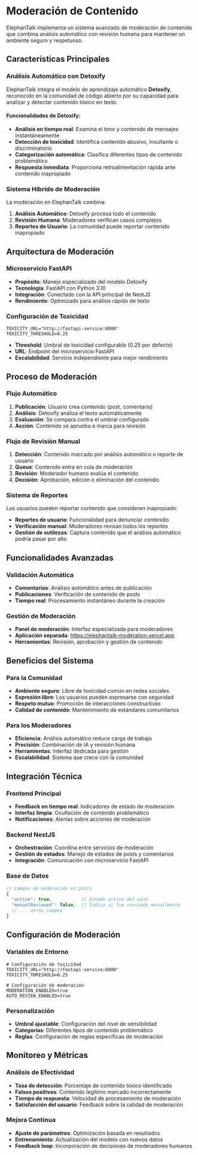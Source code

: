# Moderación de Contenido

ElephanTalk implementa un sistema avanzado de moderación de contenido que combina análisis automático con revisión humana para mantener un ambiente seguro y respetuoso.

## Características Principales

### Análisis Automático con Detoxify

ElephanTalk integra el modelo de aprendizaje automático **Detoxify**, reconocido en la comunidad de código abierto por su capacidad para analizar y detectar contenido tóxico en texto.

#### Funcionalidades de Detoxify:
- **Análisis en tiempo real**: Examina el tono y contenido de mensajes instantáneamente
- **Detección de toxicidad**: Identifica contenido abusivo, insultante o discriminatorio
- **Categorización automática**: Clasifica diferentes tipos de contenido problemático
- **Respuesta inmediata**: Proporciona retroalimentación rápida ante contenido inapropiado

### Sistema Híbrido de Moderación

La moderación en ElephanTalk combina:

1. **Análisis Automático**: Detoxify procesa todo el contenido
2. **Revisión Humana**: Moderadores verifican casos complejos
3. **Reportes de Usuario**: La comunidad puede reportar contenido inapropiado

## Arquitectura de Moderación

### Microservicio FastAPI

- **Propósito**: Manejo especializado del modelo Detoxify
- **Tecnología**: FastAPI con Python 3.10
- **Integración**: Conectado con la API principal de NestJS
- **Rendimiento**: Optimizado para análisis rápido de texto

### Configuración de Toxicidad

```plaintext
TOXICITY_URL="http://fastapi-service:8000"
TOXICITY_THRESHOLD=0.25
```

- **Threshold**: Umbral de toxicidad configurable (0.25 por defecto)
- **URL**: Endpoint del microservicio FastAPI
- **Escalabilidad**: Servicio independiente para mejor rendimiento

## Proceso de Moderación

### Flujo Automático

1. **Publicación**: Usuario crea contenido (post, comentario)
2. **Análisis**: Detoxify analiza el texto automáticamente
3. **Evaluación**: Se compara contra el umbral configurado
4. **Acción**: Contenido se aprueba o marca para revisión

### Flujo de Revisión Manual

1. **Detección**: Contenido marcado por análisis automático o reporte de usuario
2. **Queue**: Contenido entra en cola de moderación
3. **Revisión**: Moderador humano evalúa el contenido
4. **Decisión**: Aprobación, edición o eliminación del contenido

### Sistema de Reportes

Los usuarios pueden reportar contenido que consideren inapropiado:

- **Reportes de usuario**: Funcionalidad para denunciar contenido
- **Verificación manual**: Moderadores revisan todos los reportes
- **Gestión de sutilezas**: Captura contenido que el análisis automático podría pasar por alto

## Funcionalidades Avanzadas

### Validación Automática

- **Comentarios**: Análisis automático antes de publicación
- **Publicaciones**: Verificación de contenido de posts
- **Tiempo real**: Procesamiento instantáneo durante la creación

### Gestión de Moderación

- **Panel de moderación**: Interfaz especializada para moderadores
- **Aplicación separada**: https://elephantalk-moderation.vercel.app
- **Herramientas**: Revisión, aprobación y gestión de contenido

## Beneficios del Sistema

### Para la Comunidad

- **Ambiente seguro**: Libre de toxicidad común en redes sociales
- **Expresión libre**: Los usuarios pueden expresarse con seguridad
- **Respeto mutuo**: Promoción de interacciones constructivas
- **Calidad de contenido**: Mantenimiento de estándares comunitarios

### Para los Moderadores

- **Eficiencia**: Análisis automático reduce carga de trabajo
- **Precisión**: Combinación de IA y revisión humana
- **Herramientas**: Interfaz dedicada para gestión
- **Escalabilidad**: Sistema que crece con la comunidad

## Integración Técnica

### Frontend Principal

- **Feedback en tiempo real**: Indicadores de estado de moderación
- **Interfaz limpia**: Ocultación de contenido problemático
- **Notificaciones**: Alertas sobre acciones de moderación

### Backend NestJS

- **Orchestración**: Coordina entre servicios de moderación
- **Gestión de estados**: Manejo de estados de posts y comentarios
- **Integración**: Comunicación con microservicio FastAPI

### Base de Datos

```javascript
// Campos de moderación en posts
{
  "active": true,           // Estado activo del post
  "manualReviewed": false,  // Indica si fue revisado manualmente
  // ... otros campos
}
```

## Configuración de Moderación

### Variables de Entorno

```plaintext
# Configuración de toxicidad
TOXICITY_URL="http://fastapi-service:8000"
TOXICITY_THRESHOLD=0.25

# Configuración de moderación
MODERATION_ENABLED=true
AUTO_REVIEW_ENABLED=true
```

### Personalización

- **Umbral ajustable**: Configuración del nivel de sensibilidad
- **Categorías**: Diferentes tipos de contenido problemático
- **Reglas**: Configuración de reglas específicas de moderación

## Monitoreo y Métricas

### Análisis de Efectividad

- **Tasa de detección**: Porcentaje de contenido tóxico identificado
- **Falsos positivos**: Contenido legítimo marcado incorrectamente
- **Tiempo de respuesta**: Velocidad de procesamiento de moderación
- **Satisfacción del usuario**: Feedback sobre la calidad de moderación

### Mejora Continua

- **Ajuste de parámetros**: Optimización basada en resultados
- **Entrenamiento**: Actualización del modelo con nuevos datos
- **Feedback loop**: Incorporación de decisiones de moderadores humanos